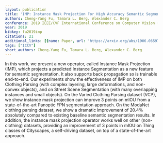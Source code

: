 ```yaml
---
layout: publication
title: 'IMP: Instance Mask Projection For High Accuracy Semantic Segmentation Of Things'
authors: Cheng-Yang Fu, Tamara L. Berg, Alexander C. Berg
conference: 2019 IEEE/CVF International Conference on Computer Vision (ICCV)
year: 2019
bibkey: fu2019imp
citations: 21
additional_links: [{name: Paper, url: 'https://arxiv.org/abs/1906.06597'}]
tags: ["ICCV"]
short_authors: Cheng-Yang Fu, Tamara L. Berg, Alexander C. Berg
---
```

In this work, we present a new operator, called Instance Mask Projection
(IMP), which projects a predicted Instance Segmentation as a new feature for
semantic segmentation. It also supports back propagation so is trainable
end-to-end. Our experiments show the effectiveness of IMP on both Clothing
Parsing (with complex layering, large deformations, and non-convex objects),
and on Street Scene Segmentation (with many overlapping instances and small
objects). On the Varied Clothing Parsing dataset (VCP), we show instance mask
projection can improve 3 points on mIOU from a state-of-the-art Panoptic FPN
segmentation approach. On the ModaNet clothing parsing dataset, we show a
dramatic improvement of 20.4% absolutely compared to existing baseline semantic
segmentation results. In addition, the instance mask projection operator works
well on other (non-clothing) datasets, providing an improvement of 3 points in
mIOU on Thing classes of Cityscapes, a self-driving dataset, on top of a
state-of-the-art approach.